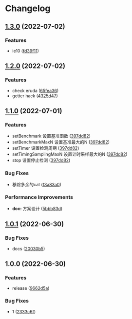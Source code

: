 # Changelog

## [1.3.0](https://github.com/MHuiG/devtools-detecter/compare/v1.2.0...v1.3.0) (2022-07-02)


### Features

* ie10 ([fd39f11](https://github.com/MHuiG/devtools-detecter/commit/fd39f114b7d326f899f0592194805163384e8fac))

## [1.2.0](https://github.com/MHuiG/devtools-detecter/compare/v1.1.0...v1.2.0) (2022-07-02)


### Features

* check eruda ([65fea36](https://github.com/MHuiG/devtools-detecter/commit/65fea366c40b4d773074c831adaa86e3c4ca86c9))
* getter hack ([4325d47](https://github.com/MHuiG/devtools-detecter/commit/4325d477d8fe1adc7b8af9820413e8550e14b547))

## [1.1.0](https://github.com/MHuiG/devtools-detecter/compare/v1.0.1...v1.1.0) (2022-07-01)


### Features

* setBenchmark 设置基准函数 ([397dd82](https://github.com/MHuiG/devtools-detecter/commit/397dd8215821230d54185e20ef0691113bf226cf))
* setBenchmarkMaxN 设置基准最大的N ([397dd82](https://github.com/MHuiG/devtools-detecter/commit/397dd8215821230d54185e20ef0691113bf226cf))
* setTimer 设置检测周期 ([397dd82](https://github.com/MHuiG/devtools-detecter/commit/397dd8215821230d54185e20ef0691113bf226cf))
* setTimingSamplingMaxN 设置计时采样最大的N ([397dd82](https://github.com/MHuiG/devtools-detecter/commit/397dd8215821230d54185e20ef0691113bf226cf))
* stop 设置停止检测 ([397dd82](https://github.com/MHuiG/devtools-detecter/commit/397dd8215821230d54185e20ef0691113bf226cf))


### Bug Fixes

* 移除多余的cat ([f3a83a0](https://github.com/MHuiG/devtools-detecter/commit/f3a83a0659d48ff1184f47df09f5595fbc03eed5))


### Performance Improvements

* **doc:** 方案设计 ([5bbb83d](https://github.com/MHuiG/devtools-detecter/commit/5bbb83d1eb00e9f82628e6b11db6782782cea454))

## [1.0.1](https://github.com/MHuiG/devtools-detecter/compare/v1.0.0...v1.0.1) (2022-06-30)


### Bug Fixes

* docs ([20030b5](https://github.com/MHuiG/devtools-detecter/commit/20030b52f0b63deaba92539478b2bde8eff2a0cf))

## 1.0.0 (2022-06-30)


### Features

* release ([9662d5a](https://github.com/MHuiG/devtools-detecter/commit/9662d5a095017f926837f0dbaf13dd3a9703bbd2))


### Bug Fixes

* 1 ([2333c6f](https://github.com/MHuiG/devtools-detecter/commit/2333c6fee0395459c49daf96164d0640e5de811e))
